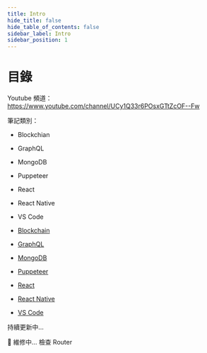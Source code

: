 ```yaml
---
title: Intro
hide_title: false
hide_table_of_contents: false
sidebar_label: Intro
sidebar_position: 1
---
```


# 目錄

Youtube 頻道：
https://www.youtube.com/channel/UCy1Q33r6POsxGTtZcOF--Fw

筆記類別：

- Blockchian
- GraphQL
- MongoDB
- Puppeteer
- React
- React Native
- VS Code

- [Blockchain](/category/blockchain)
- [GraphQL](/category/graphql)
- [MongoDB](/category/mongodb)
- [Puppeteer](/category/puppeteer)
- [React](/category/react)
- [React Native](/category/react-native)
- [VS Code](/category/vs-code)

持續更新中...

🚧 維修中... 檢查 Router
